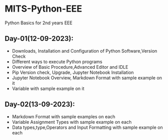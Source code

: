 # MITS-Python-EEE
Python Basics for 2nd years EEE

## Day-01(12-09-2023):
  - Downloads, Installation and Configuration of Python Software,Version Check
  - Different ways to execute Python programs
  - Overview of Basic Procedure,Advanced Editor and IDLE
  - Pip Version check, Upgrade, Jupyter Notebook Installation
  - Jupyter Notebook Overview, Markdown Format with sample example on it
  - Variable with sample example on it

## Day-02(13-09-2023):
  - Markdown Format with sample examples on each
  - Variable Assignment Types with sample example on each
  - Data types,type,Operators and Input Formatting with sample example on each

